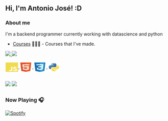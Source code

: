 ## Hi, I'm Antonio José! :D 

### About me
I'm a backend programmer currently working with datascience and python
- [Courses](https://drive.google.com/drive/folders/19nZCwHbRNV9DWRKBPRLhHgDJcxZgaj7s?usp=sharing) 👨🏼‍🏫 - Courses that I've made.
 <div>
  <a href="https://github.com/ajsalmeida">
  <img height="180em" src="https://github-readme-stats.vercel.app/api?username=ajsalmeida&show_icons=true&theme=dracula&include_all_commits=true&count_private=true"/>
  <img height="180em" src="https://github-readme-stats.vercel.app/api/top-langs/?username=ajsalmeida&layout=compact&langs_count=7&theme=dracula"/>
</div>
<div style="display: inline_block"><br>
  <img align="center" alt="ajsalmeida-Js" height="30" width="40" src="https://raw.githubusercontent.com/devicons/devicon/master/icons/javascript/javascript-plain.svg">
  <img align="center" alt="ajsalmeida-HTML" height="30" width="40" src="https://raw.githubusercontent.com/devicons/devicon/master/icons/html5/html5-original.svg">
  <img align="center" alt="ajsalmeida-CSS" height="30" width="40" src="https://raw.githubusercontent.com/devicons/devicon/master/icons/css3/css3-original.svg">
  <img align="center" alt="ajsalmeida-Python" height="30" width="40" src="https://raw.githubusercontent.com/devicons/devicon/master/icons/python/python-original.svg">
</div>
  
 ##
 
<div> 
  <a href = "mailto:ajsalmeida@hotmail.com"><img src="https://img.shields.io/badge/-MAIL-%23333?style=for-the-badge&logo=gmail&logoColor=white" target="_blank"></a>
  <a href="https://www.linkedin.com/in/antoniojosealmeida" target="_blank"><img src="https://img.shields.io/badge/-LinkedIn-%230077B5?style=for-the-badge&logo=linkedin&logoColor=white" target="_blank"></a> 

 ##
 
 ### Now Playing 🎧

[![Spotify](https://github-readme-remake.vercel.app/api/spotify)](https://open.spotify.com/user/483qvnyanruw0ndsojmjg45rj)

 
</div>

